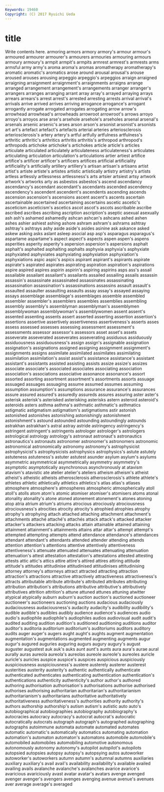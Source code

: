 ```yaml
---
Keywords: 19460 
Copyright: (C) 2017 Ryuichi Ueda
---
```


# title

Write contents here.
 armoring armors armory armory's armour armour's armoured armourer
armourer's armourers armouries armouring armours armoury armoury's armpit armpit's armpits
armrest armrest's armrests arms armsful army army's aroma aroma's aromas
aromatherapy aromatherapy's aromatic aromatic's aromatics arose around arousal arousal's arouse
aroused arouses arousing arpeggio arpeggio's arpeggios arraign arraigned arraigning arraignment
arraignment's arraignments arraigns arrange arranged arrangement arrangement's arrangements arranger arranger's
arrangers arranges arranging arrant array array's arrayed arraying arrays arrears
arrears's arrest arrest's arrested arresting arrests arrival arrival's arrivals arrive
arrived arrives arriving arrogance arrogance's arrogant arrogantly arrogate arrogated arrogates
arrogating arrow arrow's arrowhead arrowhead's arrowheads arrowroot arrowroot's arrows arroyo
arroyo's arroyos arse arse's arsehole arsehole's arseholes arsenal arsenal's arsenals
arsenic arsenic's arses arson arson's arsonist arsonist's arsonists art art's
artefact artefact's artefacts arterial arteries arteriosclerosis arteriosclerosis's artery artery's artful
artfully artfulness artfulness's arthritic arthritic's arthritics arthritis arthritis's arthropod arthropod's
arthropods artichoke artichoke's artichokes article article's articles articulate articulated articulately
articulateness articulateness's articulates articulating articulation articulation's articulations artier artiest artifice
artifice's artificer artificer's artificers artifices artificial artificiality artificiality's artificially artillery
artillery's artisan artisan's artisans artist artist's artiste artiste's artistes artistic
artistically artistry artistry's artists artless artlessly artlessness artlessness's arts artsier
artsiest artsy artwork artwork's artworks arty as asbestos asbestos's ascend
ascendancy ascendancy's ascendant ascendant's ascendants ascended ascendency ascendency's ascendent ascendent's
ascendents ascending ascends ascension ascension's ascensions ascent ascent's ascents ascertain
ascertainable ascertained ascertaining ascertains ascetic ascetic's asceticism asceticism's ascetics ascot
ascot's ascots ascribable ascribe ascribed ascribes ascribing ascription ascription's aseptic
asexual asexually ash ash's ashamed ashamedly ashcan ashcan's ashcans ashed
ashen ashes ashier ashiest ashing ashore ashram ashram's ashrams ashtray
ashtray's ashtrays ashy aside aside's asides asinine ask askance asked
askew asking asks aslant asleep asocial asp asp's asparagus asparagus's
aspartame aspartame's aspect aspect's aspects aspen aspen's aspens asperities asperity
asperity's aspersion aspersion's aspersions asphalt asphalt's asphalted asphalting asphalts asphyxia
asphyxia's asphyxiate asphyxiated asphyxiates asphyxiating asphyxiation asphyxiation's asphyxiations aspic aspic's
aspics aspirant aspirant's aspirants aspirate aspirate's aspirated aspirates aspirating aspiration
aspiration's aspirations aspire aspired aspires aspirin aspirin's aspiring aspirins asps
ass's assail assailable assailant assailant's assailants assailed assailing assails assassin
assassin's assassinate assassinated assassinates assassinating assassination assassination's assassinations assassins assault
assault's assaulted assaulter assaulting assaults assay assay's assayed assaying assays
assemblage assemblage's assemblages assemble assembled assembler assembler's assemblers assembles assemblies
assembling assembly assembly's assemblyman assemblyman's assemblymen assemblywoman assemblywoman's assemblywomen assent
assent's assented assenting assents assert asserted asserting assertion assertion's assertions
assertive assertively assertiveness assertiveness's asserts asses assess assessed assesses assessing
assessment assessment's assessments assessor assessor's assessors asset asset's assets asseverate
asseverated asseverates asseverating assiduous assiduously assiduousness assiduousness's assign assign's assignable
assignation assignation's assignations assigned assigning assignment assignment's assignments assigns assimilate
assimilated assimilates assimilating assimilation assimilation's assist assist's assistance assistance's assistant
assistant's assistants assisted assisting assists assize assize's assizes associate associate's
associated associates associating association association's associations associative assonance assonance's assort
assorted assorting assortment assortment's assortments assorts assuage assuaged assuages assuaging
assume assumed assumes assuming assumption assumption's assumptions assurance assurance's assurances
assure assured assured's assuredly assureds assures assuring aster aster's asterisk
asterisk's asterisked asterisking asterisks astern asteroid asteroid's asteroids asters asthma
asthma's asthmatic asthmatic's asthmatics astigmatic astigmatism astigmatism's astigmatisms astir astonish
astonished astonishes astonishing astonishingly astonishment astonishment's astound astounded astounding astoundingly
astounds astrakhan astrakhan's astral astray astride astringency astringency's astringent astringent's
astringents astrologer astrologer's astrologers astrological astrology astrology's astronaut astronaut's astronautics
astronautics's astronauts astronomer astronomer's astronomers astronomic astronomical astronomically astronomy astronomy's
astrophysicist astrophysicist's astrophysicists astrophysics astrophysics's astute astutely astuteness astuteness's astuter
astutest asunder asylum asylum's asylums asymmetric asymmetrical asymmetrically asymmetry asymmetry's
asymptotic asymptotically asynchronous asynchronously at atavism atavism's atavistic ate atelier
atelier's ateliers atheism atheism's atheist atheist's atheistic atheists atherosclerosis atherosclerosis's
athlete athlete's athletes athletic athletically athletics athletics's atlas atlas's atlases
atmosphere atmosphere's atmospheres atmospheric atmospherically atoll atoll's atolls atom atom's
atomic atomiser atomiser's atomisers atoms atonal atonality atonality's atone atoned
atonement atonement's atones atoning atop atria atrium atrium's atriums atrocious
atrociously atrociousness atrociousness's atrocities atrocity atrocity's atrophied atrophies atrophy atrophy's
atrophying attach attached attaching attachment attachment's attachments attaché attaché's attachés
attack attack's attacked attacker attacker's attackers attacking attacks attain attainable
attained attaining attainment attainment's attainments attains attar attar's attempt attempt's
attempted attempting attempts attend attendance attendance's attendances attendant attendant's attendants
attended attender attending attends attention attention's attentions attentive attentively attentiveness
attentiveness's attenuate attenuated attenuates attenuating attenuation attenuation's attest attestation attestation's
attestations attested attesting attests attic attic's attics attire attire's attired
attires attiring attitude attitude's attitudes attitudinise attitudinised attitudinises attitudinising attorney
attorney's attorneys attract attracted attracting attraction attraction's attractions attractive attractively
attractiveness attractiveness's attracts attributable attribute attribute's attributed attributes attributing attribution
attribution's attributions attributive attributive's attributively attributives attrition attrition's attune attuned
attunes attuning atwitter atypical atypically auburn auburn's auction auction's auctioned
auctioneer auctioneer's auctioneers auctioning auctions audacious audaciously audaciousness audaciousness's audacity
audacity's audibility audibility's audible audible's audibles audibly audience audience's audiences
audio audio's audiophile audiophile's audiophiles audios audiovisual audit audit's audited
auditing audition audition's auditioned auditioning auditions auditor auditor's auditoria auditorium
auditorium's auditoriums auditors auditory audits auger auger's augers aught aught's
aughts augment augmentation augmentation's augmentations augmented augmenting augments augur augur's
augured auguries auguring augurs augury augury's august auguster augustest auk
auk's auks aunt aunt's aunts aura aura's aurae aural aurally
auras aureola aureola's aureolas aureole aureole's aureoles auricle auricle's auricles
auspice auspice's auspices auspicious auspiciously auspiciousness auspiciousness's austere austerely austerer
austerest austerities austerity austerity's authentic authentically authenticate authenticated authenticates authenticating
authentication authentication's authentications authenticity authenticity's author author's authored authoring authorisation
authorisation's authorisations authorise authorised authorises authorising authoritarian authoritarian's authoritarianism authoritarianism's
authoritarians authoritative authoritatively authoritativeness authoritativeness's authorities authority authority's authors authorship
authorship's autism autism's autistic auto auto's autobiographical autobiographies autobiography autobiography's
autocracies autocracy autocracy's autocrat autocrat's autocratic autocratically autocrats autograph autograph's
autographed autographing autographs autoimmune automata automate automated automates automatic automatic's
automatically automatics automating automation automation's automaton automaton's automatons automobile automobile's
automobiled automobiles automobiling automotive autonomous autonomously autonomy autonomy's autopilot autopilot's
autopilots autopsied autopsies autopsy autopsy's autopsying autos autoworker autoworker's autoworkers
autumn autumn's autumnal autumns auxiliaries auxiliary auxiliary's avail avail's availability
availability's available availed availing avails avalanche avalanche's avalanches avarice avarice's
avaricious avariciously avast avatar avatar's avatars avenge avenged avenger avenger's
avengers avenges avenging avenue avenue's avenues aver average average's averaged
